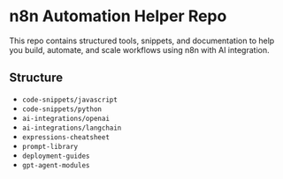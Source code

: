 # n8n Automation Helper Repo

This repo contains structured tools, snippets, and documentation to help you build, automate, and scale workflows using n8n with AI integration.

## Structure
- `code-snippets/javascript`
- `code-snippets/python`
- `ai-integrations/openai`
- `ai-integrations/langchain`
- `expressions-cheatsheet`
- `prompt-library`
- `deployment-guides`
- `gpt-agent-modules`

